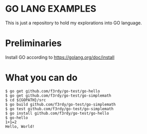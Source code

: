 # GO LANG EXAMPLES

This is just a repository to hold my explorations into GO language.

# Preliminaries

Install GO according to https://golang.org/doc/install

# What you can do

    $ go get github.com/f3rdy/go-test/go-hello
    $ go get github.com/f3rdy/go-test/go-simplemath
    $ cd ${GOPATH}/src
    $ go build github.com/f3rdy/go-test/go-simplemath 
    $ go test github.com/f3rdy/go-test/go-simplemath
    $ go install github.com/f3rdy/go-test/go-hello
    $ go-hello
    1+1=2
    Hello, World!

 
 
